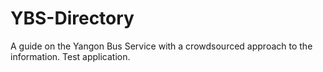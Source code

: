 # YBS-Directory
A guide on the Yangon Bus Service with a crowdsourced approach to the information. Test application.
